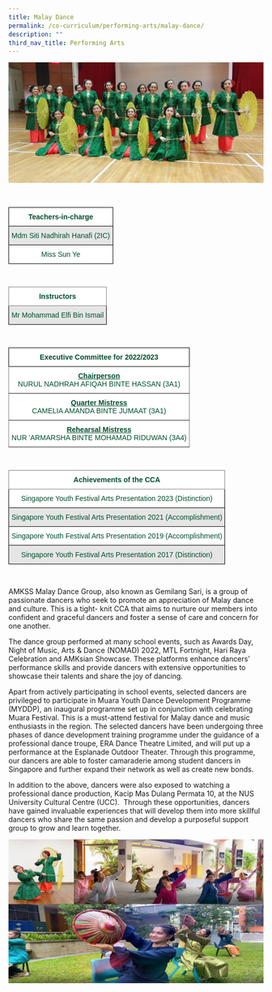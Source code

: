 ```yaml
---
title: Malay Dance
permalink: /co-curriculum/performing-arts/malay-dance/
description: ""
third_nav_title: Performing Arts
---
```

![](/images/20210330_103537.jpg)

<br>
<style type="text/css">
.tg  {border-collapse:collapse;border-spacing:0;}
.tg td{border-color:black;border-style:solid;border-width:1px;font-family:Arial, sans-serif;font-size:14px;
  overflow:hidden;padding:10px 5px;word-break:normal;}
.tg th{border-color:black;border-style:solid;border-width:1px;font-family:Arial, sans-serif;font-size:14px;
  font-weight:normal;overflow:hidden;padding:10px 5px;word-break:normal;}
.tg .tg-avji{background-color:#FFF;color:#004D2E;font-weight:bold;text-align:center;vertical-align:top}
.tg .tg-bapb{background-color:#E5E5E5;color:#004D2E;text-align:center;vertical-align:middle}
.tg .tg-wpup{background-color:#FFF;color:#004D2E;text-align:center;vertical-align:middle}
</style>
<table class="tg">
<thead>
  <tr>
    <th class="tg-avji">Teachers-in-charge<br></th>
  </tr>
</thead>
<tbody>
  <tr>
    <td class="tg-bapb">Mdm Siti Nadhirah Hanafi (2IC)<br></td>
  </tr>
  <tr>
    <td class="tg-wpup">Miss Sun Ye</td>
  </tr>
</tbody>
</table>
<br>
<style type="text/css">
.tg  {border-collapse:collapse;border-spacing:0;}
.tg td{border-color:black;border-style:solid;border-width:1px;font-family:Arial, sans-serif;font-size:14px;
  overflow:hidden;padding:10px 5px;word-break:normal;}
.tg th{border-color:black;border-style:solid;border-width:1px;font-family:Arial, sans-serif;font-size:14px;
  font-weight:normal;overflow:hidden;padding:10px 5px;word-break:normal;}
.tg .tg-mwif{background-color:#FFF;border-color:inherit;color:#004D2E;font-weight:bold;text-align:center;vertical-align:top}
.tg .tg-bapb{background-color:#E5E5E5;color:#004D2E;text-align:center;vertical-align:middle}
.tg .tg-wpup{background-color:#FFF;color:#004D2E;text-align:center;vertical-align:middle}
</style>
<table class="tg">
<thead>
  <tr>
    <th class="tg-mwif">Instructors<br></th>
  </tr>
</thead>
<tbody>
  <tr>
    <td class="tg-bapb">Mr Mohammad Elfi Bin Ismail<br></td>
  </tr>
  
</tbody>
</table>
<br>
<style type="text/css">
.tg  {border-collapse:collapse;border-spacing:0;}
.tg td{border-color:black;border-style:solid;border-width:1px;font-family:Arial, sans-serif;font-size:14px;
  overflow:hidden;padding:10px 5px;word-break:normal;}
.tg th{border-color:black;border-style:solid;border-width:1px;font-family:Arial, sans-serif;font-size:14px;
  font-weight:normal;overflow:hidden;padding:10px 5px;word-break:normal;}
.tg .tg-avji{background-color:#FFF;color:#004D2E;font-weight:bold;text-align:center;vertical-align:top}
.tg .tg-ywyw{background-color:#E5E5E5;color:#004D2E;font-weight:bold;text-align:center;text-decoration:underline;vertical-align:top}
.tg .tg-frvs{background-color:#FFF;color:#004D2E;font-weight:bold;text-align:center;text-decoration:underline;vertical-align:top}
</style>
<table class="tg">
<thead>
  <tr>
    <th class="tg-avji">Executive Committee for 2022/2023<br></th>
  </tr>
</thead>
<tbody>
  <tr>
    <td class="tg-mwif"><u>Chairperson</u><br><span style="font-weight:400;color:#004D2E">NURUL NADHRAH AFIQAH BINTE HASSAN (3A1)</span></td>
  </tr>
  <tr>
    <td class="tg-mwif"><u>Quarter Mistress</u><br><span style="font-weight:400;color:#004D2E">CAMELIA AMANDA BINTE JUMAAT (3A1)</span></td>
  </tr>
  <tr>
    <td class="tg-mwif"><u>Rehearsal Mistress</u><br><span style="font-weight:400;color:#004D2E">NUR 'ARMARSHA BINTE MOHAMAD RIDUWAN (3A4)</span></td>
  </tr>
</tbody>
</table>
<br>
<style type="text/css">
.tg  {border-collapse:collapse;border-spacing:0;}
.tg td{border-color:black;border-style:solid;border-width:1px;font-family:Arial, sans-serif;font-size:14px;
  overflow:hidden;padding:10px 5px;word-break:normal;}
.tg th{border-color:black;border-style:solid;border-width:1px;font-family:Arial, sans-serif;font-size:14px;
  font-weight:normal;overflow:hidden;padding:10px 5px;word-break:normal;}
.tg .tg-mwif{background-color:#FFF;border-color:inherit;color:#004D2E;font-weight:bold;text-align:center;vertical-align:top}
.tg .tg-bapb{background-color:#E5E5E5;color:#004D2E;text-align:center;vertical-align:middle}
.tg .tg-wpup{background-color:#FFF;color:#004D2E;text-align:center;vertical-align:middle}
</style>
<table class="tg">
<thead>
  <tr>
    <th class="tg-mwif">Achievements of the CCA<br></th>
  </tr>
</thead>
<tbody>
	<tr>
    <td class="tg-wpup">Singapore Youth Festival Arts Presentation 2023 (Distinction)<br></td>
  </tr>
  <tr>
    <td class="tg-bapb">Singapore Youth Festival Arts Presentation 2021 (Accomplishment)<br></td>
  </tr>
  <tr>
    <td class="tg-wpup">Singapore Youth Festival Arts Presentation 2019 (Accomplishment)<br></td>
  </tr>
  <tr>
    <td class="tg-bapb">Singapore Youth Festival Arts Presentation 2017 (Distinction)</td>
  </tr>
</tbody>
</table>
<br>

AMKSS Malay Dance Group, also known as Gemilang Sari, is a group of passionate dancers who seek to promote an appreciation of Malay dance and culture. This is a tight- knit CCA that aims to nurture our members into confident and graceful dancers and foster a sense of care and concern for one another.

The dance group performed at many school events, such as Awards Day, Night of Music, Arts &amp; Dance (NOMAD) 2022, MTL Fortnight, Hari Raya Celebration and AMKsian Showcase. These platforms enhance dancers’ performance skills and provide dancers with extensive opportunities to showcase their talents and share the joy of dancing.

Apart from actively participating in school events, selected dancers are privileged to participate in Muara Youth Dance Development Programme (MYDDP), an inaugural programme set up in conjunction with celebrating Muara Festival. This is a must-attend festival for Malay dance and music enthusiasts in the region. The selected dancers have been undergoing three phases of dance development training programme under the guidance of a professional dance troupe, ERA Dance Theatre Limited, and will put up a performance at the Esplanade Outdoor Theater. Through this programme, our dancers are able to foster camaraderie among student dancers in Singapore and further expand their network as well as create new bonds.

In addition to the above, dancers were also exposed to watching a professional dance production, Kacip Mas Dulang Permata 10, at the NUS University Cultural Centre (UCC).&nbsp; Through these opportunities, dancers have gained invaluable experiences that will develop them into more skillful dancers who share the same passion and develop a purposeful support group to grow and learn together.

![](/images/Malay%20Dance%202021.png)